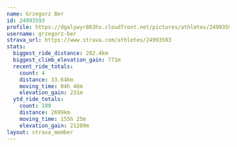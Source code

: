 ```yaml
---
name: Grzegorz Ber
id: 24993593
profile: https://dgalywyr863hv.cloudfront.net/pictures/athletes/24993593/7453165/11/large.jpg
username: grzegorz-ber
strava_url: https://www.strava.com/athletes/24993593
stats:
  biggest_ride_distance: 202.4km
  biggest_climb_elevation_gain: 771m
  recent_ride_totals:
    count: 4
    distance: 33.64km
    moving_time: 04h 46m
    elevation_gain: 231m
  ytd_ride_totals:
    count: 109
    distance: 2699km
    moving_time: 155h 25m
    elevation_gain: 21209m
layout: strava_member
--- 
```

